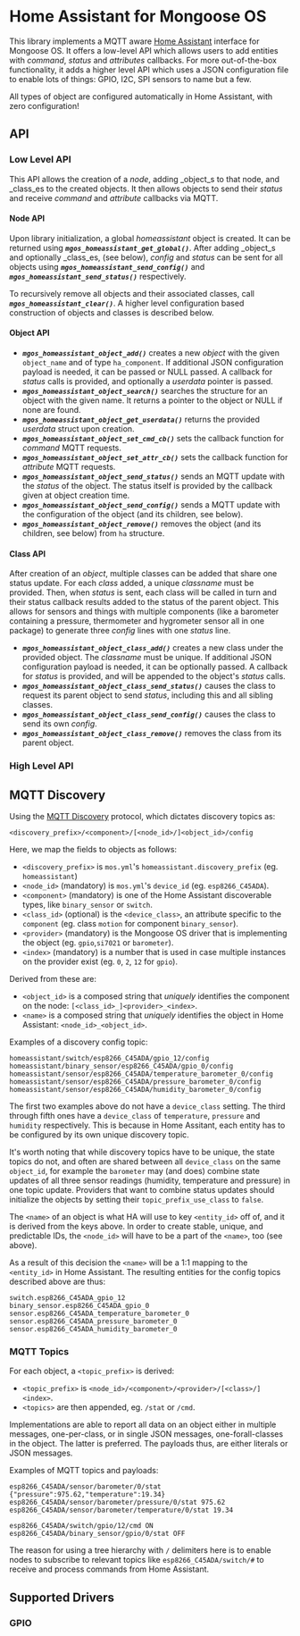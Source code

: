 # Home Assistant for Mongoose OS

This library implements a MQTT aware [Home Assistant](https://home-assistant.io/)
interface for Mongoose OS. It offers a low-level API which allows users to
add entities with _command_, _status_ and _attributes_ callbacks. For more
out-of-the-box functionality, it adds a higher level API which uses a JSON
configuration file to enable lots of things: GPIO, I2C, SPI sensors to name
but a few.

All types of object are configured automatically in Home Assistant, with zero
configuration!

## API

### Low Level API

This API allows the creation of a _node_, adding _object_s to that node, and
_class_es to the created objects. It then allows objects to send their _status_
and receive _command_ and _attribute_ callbacks via MQTT.

#### Node API

Upon library initialization, a global _homeassistant_ object is created. It
can be returned using ***`mgos_homeassistant_get_global()`***. After adding
_object_s and optionally _class_es, (see below), _config_ and _status_ can
be sent for all objects using ***`mgos_homeassistant_send_config()`*** and
***`mgos_homeassistant_send_status()`*** respectively.

To recursively remove all objects and their associated classes, call
***`mgos_homeassistant_clear()`***. A higher level configuration based
construction of objects and classes is described below.

#### Object API

*   ***`mgos_homeassistant_object_add()`*** creates a new _object_ with the
    given `object_name` and of type `ha_component`. If additional JSON
    configuration payload is needed, it can be passed or NULL passed. A
    callback for _status_ calls is provided, and optionally a _userdata_
    pointer is passed.
*   ***`mgos_homeassistant_object_search()`*** searches the structure for an
    object with the given name. It returns a pointer to the object or NULL
    if none are found.
*   ***`mgos_homeassistant_object_get_userdata()`*** returns the provided
    _userdata_ struct upon creation.
*   ***`mgos_homeassistant_object_set_cmd_cb()`*** sets the callback function
    for _command_ MQTT requests.
*   ***`mgos_homeassistant_object_set_attr_cb()`*** sets the callback function
    for _attribute_ MQTT requests.
*   ***`mgos_homeassistant_object_send_status()`*** sends an MQTT update with
    the _status_ of the object. The status itself is provided by the callback
    given at object creation time.
*   ***`mgos_homeassistant_object_send_config()`*** sends a MQTT update with
    the configuration of the object (and its children, see below).
*   ***`mgos_homeassistant_object_remove()`*** removes the object (and its
    children, see below) from `ha` structure.

#### Class API

After creation of an _object_, multiple classes can be added that share one
status update. For each _class_ added, a unique _classname_ must be provided.
Then, when _status_ is sent, each class will be called in turn and their
status callback results added to the status of the parent object. This allows
for sensors and things with multiple components (like a barometer containing
a pressure, thermometer and hygrometer sensor all in one package) to generate
three _config_ lines with one _status_ line.

*   ***`mgos_homeassistant_object_class_add()`*** creates a new class under
    the provided object. The _classname_ must be unique. If additional JSON
    configuration payload is needed, it can be optionally passed. A callback
    for _status_ is provided, and will be appended to the object's _status_
    calls.
*   ***`mgos_homeassistant_object_class_send_status()`*** causes the class
    to request its parent object to send _status_, including this and all
    sibling classes.
*   ***`mgos_homeassistant_object_class_send_config()`*** causes the class
    to send its own _config_.
*   ***`mgos_homeassistant_object_class_remove()`*** removes the class from
    its parent object.

### High Level API

## MQTT Discovery

Using the [MQTT Discovery](https://home-assistant.io/docs/mqtt/discovery/)
protocol, which dictates discovery topics as:

`<discovery_prefix>/<component>/[<node_id>/]<object_id>/config`

Here, we map the fields to objects as follows:

*    `<discovery_prefix>` is `mos.yml`'s `homeassistant.discovery_prefix`
     (eg. `homeassistant`)
*    `<node_id>` (mandatory) is `mos.yml`'s `device_id` (eg. `esp8266_C45ADA`).
*    `<component>` (mandatory) is one of the Home Assistant discoverable types,
     like `binary_sensor` or `switch`.
*    `<class_id>` (optional) is the `<device_class>`, an attribute specific to
     the `component` (eg. class `motion` for component `binary_sensor`).
*    `<provider>` (mandatory) is the Mongoose OS driver that is implementing
     the object (eg. `gpio`,`si7021` or `barometer`).
*    `<index>` (mandatory) is a number that is used in case multiple instances
     on the provider exist (eg. `0`, `2`, `12` for `gpio`).

Derived from these are:

*    `<object_id>` is a composed string that _uniquely_ identifies the
     component on the node: `[<class_id>_]<provider>_<index>`.
*    `<name>` is a composed string that _uniquely_ identifies the object in
     Home Assistant: `<node_id>_<object_id>`.

Examples of a discovery config topic:
```
homeassistant/switch/esp8266_C45ADA/gpio_12/config
homeassistant/binary_sensor/esp8266_C45ADA/gpio_0/config
homeassistant/sensor/esp8266_C45ADA/temperature_barometer_0/config
homeassistant/sensor/esp8266_C45ADA/pressure_barometer_0/config
homeassistant/sensor/esp8266_C45ADA/humidity_barometer_0/config
```
The first two examples above do not have a `device_class` setting.
The third through fifth ones have a `device_class` of `temperature`, `pressure`
and `humidity` respectively. This is because in Home Assitant, each entity has
to be configured by its own unique discovery topic.

It's worth noting that while discovery topics have to be unique, the state
topics do not, and often are shared between all `device_class` on the same
`object_id`, for example the `barometer` may (and does) combine state updates
of all three sensor readings (humidity, temperature and pressure) in one topic
update. Providers that want to combine status updates should initialize the
objects by setting their `topic_prefix_use_class` to `false`.

The `<name>` of an object is what HA will use to key `<entity_id>` off of, and
it is derived from the keys above. In order to create stable, unique, and
predictable IDs, the `<node_id>` will have to be a part of the `<name>`, too
(see above).

As a result of this decision the `<name>` will be a 1:1 mapping to the 
`<entity_id>` in Home Assistant. The resulting entities for the config topics
described above are thus:

```
switch.esp8266_C45ADA_gpio_12
binary_sensor.esp8266_C45ADA_gpio_0
sensor.esp8266_C45ADA_temperature_barometer_0
sensor.esp8266_C45ADA_pressure_barometer_0
sensor.esp8266_C45ADA_humidity_barometer_0
```

### MQTT Topics

For each object, a `<topic_prefix>` is derived:
*    `<topic_prefix>` is `<node_id>/<component>/<provider>/[<class>/]<index>`.
*    `<topics>` are then appended, eg. `/stat` or `/cmd`.

Implementations are able to report all data on an object either in multiple
messages, one-per-class, or in single JSON messages, one-forall-classes in the
object. The latter is preferred. The payloads thus, are either literals or JSON
messages.

Examples of MQTT topics and payloads:
```
esp8266_C45ADA/sensor/barometer/0/stat {"pressure":975.62,"temperature":19.34}
esp8266_C45ADA/sensor/barometer/pressure/0/stat 975.62
esp8266_C45ADA/sensor/barometer/temperature/0/stat 19.34

esp8266_C45ADA/switch/gpio/12/cmd ON
esp8266_C45ADA/binary_sensor/gpio/0/stat OFF
```

The reason for using a tree hierarchy with `/` delimiters here is to enable
nodes to subscribe to relevant topics like `esp8266_C45ADA/switch/#` to receive
and process commands from Home Assistant.

## Supported Drivers

### GPIO
